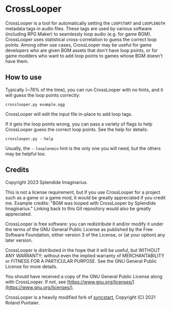 # CrossLooper

CrossLooper is a tool for automatically setting the `LOOPSTART` and `LOOPLENGTH` metadata tags in audio files. These tags are used by various software (including RPG Maker) to seamlessly loop audio (e.g. for game BGM). CrossLooper uses statistical cross-correlation to guess the correct loop points. Among other use cases, CrossLooper may be useful for game developers who are given BGM assets that don't have loop points, or for game modders who want to add loop points to games whose BGM doesn't have them.

## How to use

Typically (~76% of the time), you can run CrossLooper with no hints, and it will guess the loop points correctly:

```
crosslooper.py example.ogg
```

CrossLooper will edit the input file in-place to add loop tags.

If it gets the loop points wrong, you can pass a variety of flags to help CrossLooper guess the correct loop points. See the help for details:

```
crosslooper.py --help
```

Usually, the `--looplenmin` hint is the only one you will need, but the others may be helpful too.

## Credits

Copyright 2023 Splendide Imaginarius.

This is not a license requirement, but if you use CrossLooper for a project such as a game or a game mod, it would be greatly appreciated if you credit me. Example credits: "BGM was looped with CrossLooper by Splendide Imaginarius." Linking back to this Git repository would also be greatly appreciated.

CrossLooper is free software: you can redistribute it and/or modify it under the terms of the GNU General Public License as published by the Free Software Foundation, either version 3 of the License, or (at your option) any later version.

CrossLooper is distributed in the hope that it will be useful, but WITHOUT ANY WARRANTY; without even the implied warranty of MERCHANTABILITY or FITNESS FOR A PARTICULAR PURPOSE. See the GNU General Public License for more details.

You should have received a copy of the GNU General Public License along with CrossLooper. If not, see [https://www.gnu.org/licenses/](https://www.gnu.org/licenses/).

CrossLooper is a heavily modified fork of [syncstart](https://github.com/rpuntaie/syncstart), Copyright (C) 2021 Roland Puntaier.
